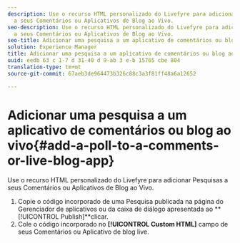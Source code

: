 ```yaml
---
description: Use o recurso HTML personalizado do Livefyre para adicionar Pesquisas
  a seus Comentários ou Aplicativos de Blog ao Vivo.
seo-description: Use o recurso HTML personalizado do Livefyre para adicionar Pesquisas
  a seus Comentários ou Aplicativos de Blog ao Vivo.
seo-title: Adicionar uma pesquisa a um aplicativo de comentários ou blog ao vivo
solution: Experience Manager
title: Adicionar uma pesquisa a um aplicativo de comentários ou blog ao vivo
uuid: eedb 63 c 1-7 d 31-40 d 9-ab 3 e-b 15765 cbe 804
translation-type: tm+mt
source-git-commit: 67aeb3de964473b326c88c3a3f81ff48a6a12652

---
```



# Adicionar uma pesquisa a um aplicativo de comentários ou blog ao vivo{#add-a-poll-to-a-comments-or-live-blog-app}

Use o recurso HTML personalizado do Livefyre para adicionar Pesquisas a seus Comentários ou Aplicativos de Blog ao Vivo.

1. Copie o código incorporado de uma Pesquisa publicada na página do Gerenciador de aplicativos ou da caixa de diálogo apresentada ao **[!UICONTROL Publish]**clicar.
1. Cole o código incorporado no **[!UICONTROL Custom HTML]** campo de seus Comentários ou Aplicativo de blog live.
